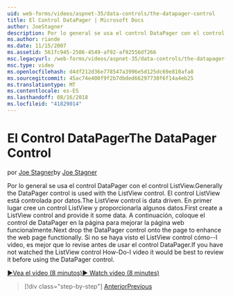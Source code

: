 ```yaml
---
uid: web-forms/videos/aspnet-35/data-controls/the-datapager-control
title: El Control DataPager | Microsoft Docs
author: JoeStagner
description: Por lo general se usa el control DataPager con el control ListView. El control ListView está controlada por datos. En primer lugar crear un control ListView y proporcionarla algunos d...
ms.author: riande
ms.date: 11/15/2007
ms.assetid: 561fc945-2506-4549-af92-af92556df266
msc.legacyurl: /web-forms/videos/aspnet-35/data-controls/the-datapager-control
msc.type: video
ms.openlocfilehash: d4df212d36e778547a3996e5d125dc69e810afa8
ms.sourcegitcommit: 45ac74e400f9f2b7dbded66297730f6f14a4eb25
ms.translationtype: MT
ms.contentlocale: es-ES
ms.lasthandoff: 08/16/2018
ms.locfileid: "41829014"
---
```

<a name="the-datapager-control"></a><span data-ttu-id="0a4ab-105">El Control DataPager</span><span class="sxs-lookup"><span data-stu-id="0a4ab-105">The DataPager Control</span></span>
====================
<span data-ttu-id="0a4ab-106">por [Joe Stagner](https://github.com/JoeStagner)</span><span class="sxs-lookup"><span data-stu-id="0a4ab-106">by [Joe Stagner](https://github.com/JoeStagner)</span></span>

<span data-ttu-id="0a4ab-107">Por lo general se usa el control DataPager con el control ListView.</span><span class="sxs-lookup"><span data-stu-id="0a4ab-107">Generally the DataPager control is used with the ListView control.</span></span> <span data-ttu-id="0a4ab-108">El control ListView está controlada por datos.</span><span class="sxs-lookup"><span data-stu-id="0a4ab-108">The ListView control is data driven.</span></span> <span data-ttu-id="0a4ab-109">En primer lugar cree un control ListView y proporcionarla algunos datos.</span><span class="sxs-lookup"><span data-stu-id="0a4ab-109">First create a ListView control and provide it some data.</span></span> <span data-ttu-id="0a4ab-110">A continuación, coloque el control de DataPager en la página para mejorar la página web funcionalmente.</span><span class="sxs-lookup"><span data-stu-id="0a4ab-110">Next drop the DataPager control onto the page to enhance the web page functionally.</span></span> <span data-ttu-id="0a4ab-111">Si no se haya visto el ListView control cómo--I vídeo, es mejor que lo revise antes de usar el control DataPager.</span><span class="sxs-lookup"><span data-stu-id="0a4ab-111">If you have not watched the ListView control How-Do-I video it would be best to review it before using the DataPager control.</span></span>

[<span data-ttu-id="0a4ab-112">&#9654;Vea el vídeo (8 minutos)</span><span class="sxs-lookup"><span data-stu-id="0a4ab-112">&#9654; Watch video (8 minutes)</span></span>](https://channel9.msdn.com/Blogs/ASP-NET-Site-Videos/the-datapager-control)

> [!div class="step-by-step"]
> [<span data-ttu-id="0a4ab-113">Anterior</span><span class="sxs-lookup"><span data-stu-id="0a4ab-113">Previous</span></span>](the-listview-control.md)
